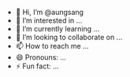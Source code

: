 - 👋 Hi, I’m @aungsang
- 👀 I’m interested in ...
- 🌱 I’m currently learning ...
- 💞️ I’m looking to collaborate on ...
- 📫 How to reach me ...
- 😄 Pronouns: ...
- ⚡ Fun fact: ...

<!---
aungsang/aungsang is a ✨ special ✨ repository because its `README.md` (this file) appears on your GitHub profile.
You can click the Preview link to take a look at your changes.
--->
